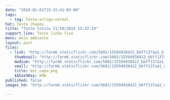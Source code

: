 ```yaml
---
date: "2010-01-01T15:32:41-03:00"
tags:
  - tag: Teste-artigo-normal
hat: Teste chapeu
title: "Teste titulo 21/10/2014 15:32:24"
support_line: Teste linha fina
menu: meio ambiente
layout: post
files:
  - link: "http://farm6.staticflickr.com/5602/15594938422_bbff137aa1_b.jpg"
    thumbnail: "http://farm6.staticflickr.com/5602/15594938422_bbff137aa1_t.jpg"
    medium: "http://farm6.staticflickr.com/5602/15594938422_bbff137aa1_z.jpg"
    small: "http://farm6.staticflickr.com/5602/15594938422_bbff137aa1_n.jpg"
    title: mst_capa.png
    $$hashKey: 09W
published: false
images_hd: "http://farm6.staticflickr.com/5602/15594938422_bbff137aa1_n.jpg"

---
```

